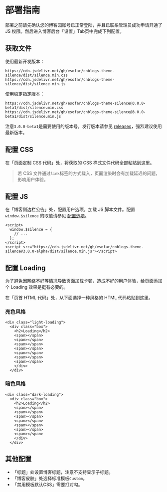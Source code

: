 # 部署指南

部署之前请先确认您的博客园账号已正常登陆，并且已联系管理员成功申请开通了 JS 权限。然后进入博客后台「设置」Tab页中完成下列配置。

## 获取文件

使用最新开发版本：
```
https://cdn.jsdelivr.net/gh/esofar/cnblogs-theme-silence/dist/silence.min.css
https://cdn.jsdelivr.net/gh/esofar/cnblogs-theme-silence/dist/silence.min.js
```

使用稳定指定版本：
```
https://cdn.jsdelivr.net/gh/esofar/cnblogs-theme-silence@3.0.0-beta1/dist/silence.min.css
https://cdn.jsdelivr.net/gh/esofar/cnblogs-theme-silence@3.0.0-beta1/dist/silence.min.js
```

注意`3.0.0-beta1`是需要使用的版本号，发行版本请参见 [releases](https://github.com/esofar/cnblogs-theme-silence/releases)，强烈建议使用最新版本。

## 配置 CSS 

在「页面定制 CSS 代码」处，将获取的 CSS 样式文件代码全部粘贴到这里。

> 若 CSS 文件通过`link`标签的方式载入，页面渲染时会有加载延迟的问题，影响用户体验。

## 配置 JS

在「博客侧边栏公告」处，配置用户选项，加载 JS 脚本文件。配置 `window.$silence` 的取值请参见 [配置选项](/options?id=配置选项)。
```
<script>
  window.$silence = {
    // ...
  };
</script>
<script src="https://cdn.jsdelivr.net/gh/esofar/cnblogs-theme-silence@3.0.0-alpha/dist/silence.min.js"></script>
```

## 配置 Loading

为了避免因网络不好等情况导致页面加载卡顿，造成不好的用户体验，给页面添加个 Loading 效果是挺有必要的。

在「页首 HTML 代码」处，从下面选择一种风格的 HTML 代码粘贴到这里。

### 亮色风格

``` light
<div class="light-loading">
  <div class="box">
    <h2>Loading</h2>
    <span></span>
    <span></span>
    <span></span>
    <span></span>
    <span></span>
    <span></span>
    <span></span>
    </div>
  </div>
```

### 暗色风格

``` dark
<div class="dark-loading">
  <div class="box">
    <h2>Loading</h2>
    <span></span>
    <span></span>
    <span></span>
    <span></span>
    <span></span>
    <span></span>
    <span></span>
    </div>
  </div>
```

## 其他配置

- 「标题」处设置博客标题，注意不支持显示子标题。
- 「博客皮肤」处选择标准模板`Custom`。
- 「禁用模板默认CSS」需要打对勾。
